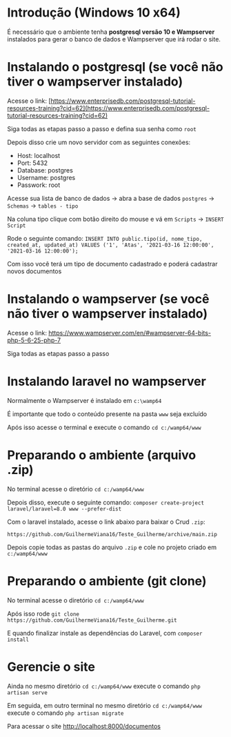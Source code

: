 # Introdução (Windows 10 x64)

É necessário que o ambiente tenha **postgresql versão 10 e Wampserver** instalados para gerar o banco de dados e Wampserver que irá rodar o site.

# Instalando o postgresql (se você não tiver o wampserver instalado)

Acesse o link: [https://www.enterprisedb.com/postgresql-tutorial-resources-training?cid=62](https://www.enterprisedb.com/postgresql-tutorial-resources-training?cid=62)

Siga todas as etapas passo a passo e defina sua senha como `root`

Depois disso crie um novo servidor com as seguintes conexões:

- Host: localhost
- Port: 5432
- Database: postgres
- Username: postgres
- Passwork: root

Acesse sua lista de banco de dados -> abra a base de dados `postgres` -> `Schemas` -> `tables - tipo`

Na coluna tipo clique com botão direito do mouse e vá em `Scripts` -> `INSERT Script`

Rode o seguinte comando: `INSERT INTO public.tipo(id, nome_tipo, created_at, updated_at) VALUES ('1', 'Atas', '2021-03-16 12:00:00', '2021-03-16 12:00:00');`

Com isso você terá um tipo de documento cadastrado e poderá cadastrar novos documentos

# Instalando o wampserver (se você não tiver o wampserver instalado)

Acesse o link: https://www.wampserver.com/en/#wampserver-64-bits-php-5-6-25-php-7

Siga todas as etapas passo a passo

# Instalando laravel no wampserver

Normalmente o Wampserver é instalado em `c:\wamp64`

É importante que todo o conteúdo presente na pasta `www` seja excluído

Após isso acesse o terminal e execute o comando `cd c:/wamp64/www`

# Preparando o ambiente (arquivo .zip)

No terminal acesse o diretório `cd c:/wamp64/www`

Depois disso, execute o seguinte comando: `composer create-project laravel/laravel=8.0 www --prefer-dist`

Com o laravel instalado, acesse o link abaixo para baixar o Crud `.zip`:

`https://github.com/GuilhermeViana16/Teste_Guilherme/archive/main.zip`

Depois copie todas as pastas do arquivo `.zip` e cole no projeto criado em `c:/wamp64/www`

# Preparando o ambiente (git clone)

No terminal acesse o diretório `cd c:/wamp64/www`

Após isso rode `git clone https://github.com/GuilhermeViana16/Teste_Guilherme.git`

E quando finalizar instale as dependências do Laravel, com `composer install`

# Gerencie o site

Ainda no mesmo diretório `cd c:/wamp64/www` execute o comando `php artisan serve`

Em seguida, em outro terminal no mesmo diretório `cd c:/wamp64/www` execute o comando `php artisan migrate`

Para acessar o site [http://localhost:8000/documentos](http://localhost:8000/documentos)
